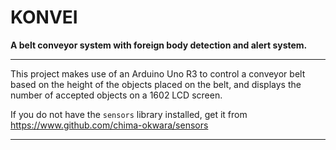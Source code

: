 # __KONVEI__

**A belt conveyor system with foreign body detection and alert system.**

***

This project makes use of an Arduino Uno R3 to control a conveyor belt based on the height of the objects placed on the belt, and displays the number of accepted objects on a 1602 LCD screen.

If you do not have the `sensors` library installed, get it from https://www.github.com/chima-okwara/sensors

***

